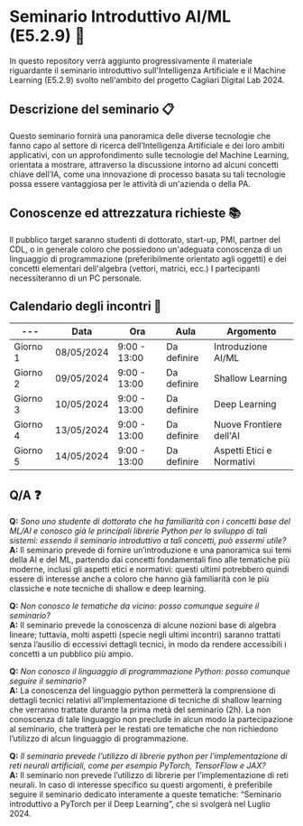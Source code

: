 # Seminario Introduttivo AI/ML (E5.2.9) :robot:
In questo repository verrà aggiunto progressivamente il materiale riguardante il seminario introduttivo sull'Intelligenza Artificiale e il Machine Learning (E5.2.9) svolto nell'ambito del progetto Cagliari Digital Lab 2024.

## Descrizione del seminario :clipboard:
Questo seminario fornirà una panoramica delle diverse tecnologie che fanno capo al settore di ricerca dell’Intelligenza Artificiale e dei loro ambiti applicativi, con un approfondimento sulle tecnologie del Machine Learning, orientata a mostrare, attraverso la discussione intorno ad alcuni concetti chiave dell’IA, come una innovazione di processo basata su tali tecnologie possa essere vantaggiosa per le attività di un'azienda o della PA.

## Conoscenze ed attrezzatura richieste 📚
Il pubblico target saranno studenti di dottorato, start-up, PMI, partner del CDL, o in generale coloro che possiedono un'adeguata conoscenza di un linguaggio di programmazione (preferibilmente orientato agli oggetti) e dei concetti elementari dell'algebra (vettori, matrici, ecc.)
I partecipanti necessiteranno di un PC personale.

## Calendario degli incontri :date:
--- | Data | Ora | Aula | Argomento 
--- | --- | --- | --- |--- 
Giorno 1 | 08/05/2024 | 9:00 - 13:00 | Da definire | Introduzione AI/ML 
Giorno 2 | 09/05/2024 | 9:00 - 13:00 | Da definire | Shallow Learning 
Giorno 3| 10/05/2024 | 9:00 - 13:00 | Da definire | Deep Learning 
Giorno 4 | 13/05/2024 | 9:00 - 13:00 | Da definire | Nuove Frontiere dell'AI 
Giorno 5 | 14/05/2024 | 9:00 - 13:00 | Da definire | Aspetti Etici e Normativi 

## Q/A ❓
**Q:** _Sono uno studente di dottorato che ha familiarità con i concetti base del ML/AI e conosco già le principali librerie Python per lo sviluppo di tali sistemi: essendo il seminario introduttivo a tali concetti, può essermi utile?_ <br/>
**A:** Il seminario prevede di fornire un’introduzione e una panoramica sui temi della AI e del ML, partendo dai concetti fondamentali fino alle tematiche più moderne, inclusi gli aspetti etici e normativi: questi ultimi potrebbero quindi essere di interesse anche a coloro che hanno già familiarità con le più classiche e note tecniche di shallow e deep learning.

**Q:** _Non conosco le tematiche da vicino: posso comunque seguire il seminario?_ <br/>
**A:** Il seminario prevede la conoscenza di alcune nozioni base di algebra lineare; tuttavia, molti aspetti (specie negli ultimi incontri) saranno trattati senza l’ausilio di eccessivi dettagli tecnici, in modo da rendere accessibili i concetti a un pubblico più ampio.

**Q:** _Non conosco il linguaggio di programmazione Python: posso comunque seguire il seminario?_ <br/>
**A:** La conoscenza del linguaggio python permetterà la comprensione di dettagli tecnici relativi all’implementazione di tecniche di shallow learning che verranno trattate durante la prima metà del seminario (2h).
La non conoscenza di tale linguaggio non preclude in alcun modo la partecipazione al seminario, che tratterà per le restati ore tematiche che non richiedono l’utilizzo di alcun linguaggio di programmazione.

**Q:** _Il seminario prevede l’utilizzo di librerie python per l’implementazione di reti neurali artificiali, come per esempio PyTorch, TensorFlow e JAX?_ <br/>
**A:** Il seminario non prevede l’utilizzo di librerie per l’implementazione di reti neurali. In caso di interesse specifico su questi argomenti, è preferibile seguire il seminario dedicato interamente a queste tematiche: “Seminario introduttivo a PyTorch per il Deep Learning”, che si svolgerà nel Luglio 2024.
